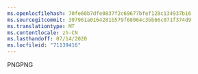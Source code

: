 ```yaml
---
ms.openlocfilehash: 70fe60b7dfe0837f2c69677bfef128c134937b16
ms.sourcegitcommit: 397961a0164281b579f68064c3bb66c071f374d9
ms.translationtype: MT
ms.contentlocale: zh-CN
ms.lasthandoff: 07/14/2020
ms.locfileid: "71139416"
---
```

<span data-ttu-id="d38b9-101">PNG</span><span class="sxs-lookup"><span data-stu-id="d38b9-101">PNG</span></span>